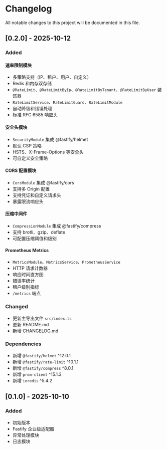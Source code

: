 # Changelog

All notable changes to this project will be documented in this file.

## [0.2.0] - 2025-10-12

### Added

#### 速率限制模块

- 多策略支持（IP、租户、用户、自定义）
- Redis 和内存双存储
- `@RateLimit`、`@RateLimitByIp`、`@RateLimitByTenant`、`@RateLimitByUser` 装饰器
- `RateLimitService`、`RateLimitGuard`、`RateLimitModule`
- 自动降级和错误处理
- 标准 RFC 6585 响应头

#### 安全头模块

- `SecurityModule` 集成 @fastify/helmet
- 默认 CSP 策略
- HSTS、X-Frame-Options 等安全头
- 可自定义安全策略

#### CORS 配置模块

- `CorsModule` 集成 @fastify/cors
- 支持多 Origin 配置
- 支持凭证和自定义请求头
- 暴露限流响应头

#### 压缩中间件

- `CompressionModule` 集成 @fastify/compress
- 支持 brotli、gzip、deflate
- 可配置压缩阈值和级别

#### Prometheus Metrics

- `MetricsModule`、`MetricsService`、`PrometheusService`
- HTTP 请求计数器
- 响应时间直方图
- 错误率统计
- 租户级别指标
- `/metrics` 端点

### Changed

- 更新主导出文件 `src/index.ts`
- 更新 README.md
- 新增 CHANGELOG.md

### Dependencies

- 新增 `@fastify/helmet` ^12.0.1
- 新增 `@fastify/rate-limit` ^10.1.1
- 新增 `@fastify/compress` ^8.0.1
- 新增 `prom-client` ^15.1.3
- 新增 `ioredis` ^5.4.2

## [0.1.0] - 2025-10-10

### Added

- 初始版本
- Fastify 企业级适配器
- 异常处理模块
- 日志模块
